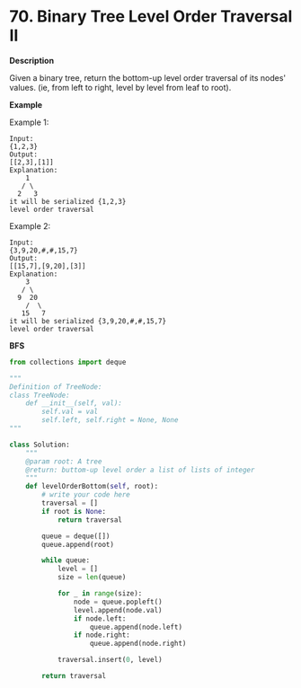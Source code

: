 # 70. Binary Tree Level Order Traversal II

**Description**

Given a binary tree, return the bottom-up level order traversal of its nodes' values. (ie, from left to right, level by level from leaf to root).

**Example**

Example 1:

```
Input:
{1,2,3}
Output:
[[2,3],[1]]
Explanation:
    1
   / \
  2   3
it will be serialized {1,2,3}
level order traversal
```

Example 2:

```
Input:
{3,9,20,#,#,15,7}
Output:
[[15,7],[9,20],[3]]
Explanation:
    3
   / \
  9  20
    /  \
   15   7
it will be serialized {3,9,20,#,#,15,7}
level order traversal
```

**BFS**

```python
from collections import deque

"""
Definition of TreeNode:
class TreeNode:
    def __init__(self, val):
        self.val = val
        self.left, self.right = None, None
"""

class Solution:
    """
    @param root: A tree
    @return: buttom-up level order a list of lists of integer
    """
    def levelOrderBottom(self, root):
        # write your code here
        traversal = []
        if root is None:
            return traversal

        queue = deque([])
        queue.append(root)

        while queue:
            level = []
            size = len(queue)

            for _ in range(size):
                node = queue.popleft()
                level.append(node.val)
                if node.left:
                    queue.append(node.left)
                if node.right:
                    queue.append(node.right)

            traversal.insert(0, level)

        return traversal
```
